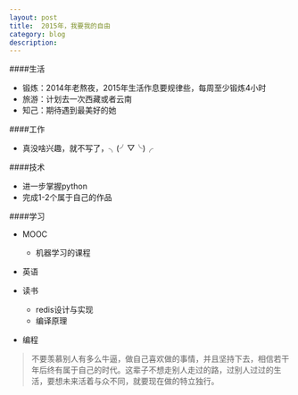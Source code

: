 ```yaml
---
layout: post
title:  2015年，我要我的自由
category: blog
description:
---
```



####生活
 + 锻炼：2014年老熬夜，2015年生活作息要规律些，每周至少锻炼4小时
 + 旅游：计划去一次西藏或者云南
 + 知己：期待遇到最美好的她
 
####工作
 + 真没啥兴趣，就不写了，╮(╯▽╰)╭

####技术
 + 进一步掌握python
 + 完成1-2个属于自己的作品

####学习
 + MOOC
     - 机器学习的课程
   
 + 英语
 
 + 读书
     - redis设计与实现
     - 编译原理
  
 + 编程

> 不要羡慕别人有多么牛逼，做自己喜欢做的事情，并且坚持下去，相信若干年后终有属于自己的时代。这辈子不想走别人走过的路，过别人过过的生活，要想未来活着与众不同，就要现在做的特立独行。










